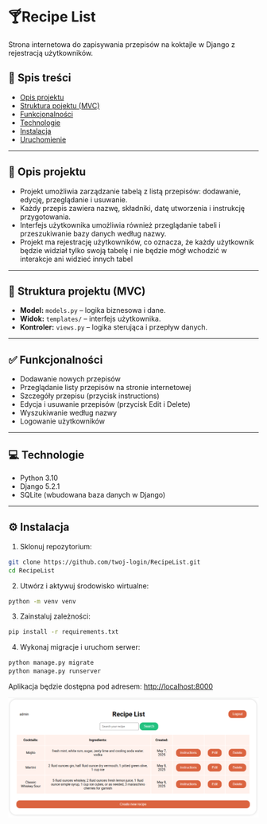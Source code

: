 # 🍸Recipe List 


Strona internetowa do zapisywania przepisów na koktajle w Django z rejestracją użytkowników.

## 📑 Spis treści

- [Opis projektu](#opis-projektu)
- [Struktura pojektu (MVC)](#-struktura-projektu-mvc)
- [Funkcjonalności](#funkcjonalności)
- [Technologie](#technologie)
- [Instalacja](#instalacja)
- [Uruchomienie](#uruchomienie)

---

## 📝 Opis projektu

- Projekt umożliwia zarządzanie tabelą z listą przepisów: dodawanie, edycję, przeglądanie i usuwanie.
- Każdy przepis zawiera nazwę, składniki, datę utworzenia i instrukcję przygotowania.
- Interfejs użytkownika umożliwia również przeglądanie tabeli i przeszukiwanie bazy danych według nazwy.  
- Projekt ma rejestrację użytkowników, co oznacza, że każdy użytkownik będzie widział tylko swoją tabelę i nie będzie mógł wchodzić w interakcje ani widzieć innych tabel

---

## 📂 Struktura projektu (MVC)

- **Model:** `models.py` – logika biznesowa i dane.
- **Widok:** `templates/` – interfejs użytkownika.
- **Kontroler:** `views.py` – logika sterująca i przepływ danych.

---

## ✅ Funkcjonalności

- Dodawanie nowych przepisów
- Przeglądanie listy przepisów na stronie internetowej
- Szczegóły przepisu (przycisk instructions)
- Edycja i usuwanie przepisów (przycisk Edit i Delete)
- Wyszukiwanie według nazwy
- Logowanie użytkowników

---

## 💻 Technologie

- Python 3.10
- Django 5.2.1
- SQLite (wbudowana baza danych w Django)

---

## ⚙️ Instalacja

1. Sklonuj repozytorium:

```bash
git clone https://github.com/twoj-login/RecipeList.git
cd RecipeList
```

2. Utwórz i aktywuj środowisko wirtualne:

```bash
python -m venv venv
```

3. Zainstaluj zależności:

```bash
pip install -r requirements.txt
```

4. Wykonaj migracje i uruchom serwer:

```bash
python manage.py migrate
python manage.py runserver
```

Aplikacja będzie dostępna pod adresem: [http://localhost:8000](http://localhost:8000)  


![img.png](img.png)